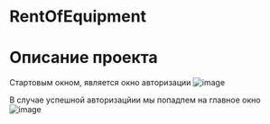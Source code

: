 # RentOfEquipment
<h1>Описание проекта</h1>

Стартовым окном, является окно авторизации
![image](https://user-images.githubusercontent.com/56836526/155678701-05f05f2a-ad38-44f1-86cb-dd107011641f.png)


В случае успешной авторизацйии мы попадпем на главное окно 
![image](https://user-images.githubusercontent.com/56836526/155678759-2d5fcf60-5bed-48c8-a249-3b989a41cb2e.png)
